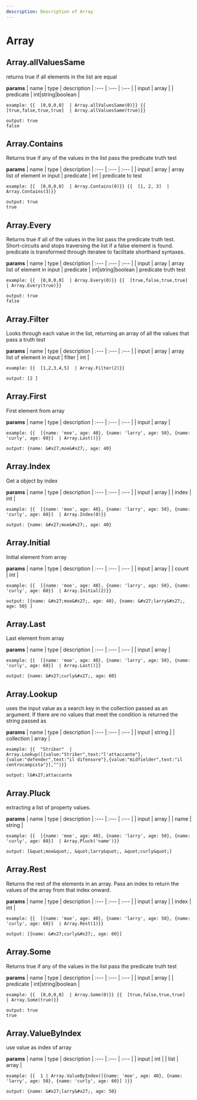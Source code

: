 ```yaml
---
description: Description of Array
---
```


# Array


## Array.allValuesSame
returns true if all elements in the list are equal


**params**
    | name | type  | description
    | :--- | :---  | :---        |
    | input | array  | 
    | predicate | int|string|boolean  | 


```
example: {{  [0,0,0,0]  | Array.allValuesSame(0)}} {{  [true,false,true,true]  | Array.allValuesSame(true)}}

output: true
false

```
## Array.Contains
Returns true if any of the values in the list pass the predicate truth test


**params**
    | name | type  | description
    | :--- | :---  | :---        |
    | input | array  | array list of element in input
    | predicate | int  | predicate to test


```
example: {{  [0,0,0,0]  | Array.Contains(0)}} {{  [1, 2, 3]  | Array.Contains(3)}}

output: true
true

```
## Array.Every
Returns true if all of the values in the list pass the predicate truth test. Short-circuits and stops traversing the list if a false element is found. predicate is transformed through iteratee to facilitate shorthand syntaxes.


**params**
    | name | type  | description
    | :--- | :---  | :---        |
    | input | array  | array list of element in input
    | predicate | int|string|boolean  | predicate truth test


```
example: {{  [0,0,0,0]  | Array.Every(0)}} {{  [true,false,true,true]  | Array.Every(true)}}

output: true
false

```
## Array.Filter
Looks through each value in the list, returning an array of all the values that pass a truth test


**params**
    | name | type  | description
    | :--- | :---  | :---        |
    | input | array  | array list of element in input
    | filter | int  | 


```
example: {{  [1,2,3,4,5]  | Array.Filter(2)}}

output: [2 ]

```
## Array.First
First element from array


**params**
    | name | type  | description
    | :--- | :---  | :---        |
    | input | array  | 


```
example: {{  [{name: 'moe', age: 40}, {name: 'larry', age: 50}, {name: 'curly', age: 60}]  | Array.Last()}}

output: {name: &#x27;moe&#x27;, age: 40}

```
## Array.Index
Get a object by index


**params**
    | name | type  | description
    | :--- | :---  | :---        |
    | input | array  | 
    | index | int  | 


```
example: {{  [{name: 'moe', age: 40}, {name: 'larry', age: 50}, {name: 'curly', age: 60}]  | Array.Index(0)}}

output: {name: &#x27;moe&#x27;, age: 40}

```
## Array.Initial
Initial element from array


**params**
    | name | type  | description
    | :--- | :---  | :---        |
    | input | array  | 
    | count | int  | 


```
example: {{  [{name: 'moe', age: 40}, {name: 'larry', age: 50}, {name: 'curly', age: 60}]  | Array.Initial(2)}}

output: [{name: &#x27;moe&#x27;, age: 40}, {name: &#x27;larry&#x27;, age: 50} ]

```
## Array.Last
Last element from array


**params**
    | name | type  | description
    | :--- | :---  | :---        |
    | input | array  | 


```
example: {{  [{name: 'moe', age: 40}, {name: 'larry', age: 50}, {name: 'curly', age: 60}]  | Array.Last()}}

output: {name: &#x27;curly&#x27;, age: 60}

```
## Array.Lookup
uses the input value as a search key in the collection passed as an argument. If there are no values that meet the condition is returned the string passed as


**params**
    | name | type  | description
    | :--- | :---  | :---        |
    | input | string  | 
    | collection | array  | 


```
example: {{  "Striker"  | Array.Lookup([{value:"Striker",text:"l'attaccante"},{value:"defender",text:"il difensore"},{value:"midfielder",text:"il centrocampista"}],"")}}

output: l&#x27;attaccante

```
## Array.Pluck
extracting a list of property values.


**params**
    | name | type  | description
    | :--- | :---  | :---        |
    | input | array  | 
    | name | string  | 


```
example: {{  [{name: 'moe', age: 40}, {name: 'larry', age: 50}, {name: 'curly', age: 60}]  | Array.Pluck('name')}}

output: [&quot;moe&quot;, &quot;larry&quot;, &quot;curly&quot;]

```
## Array.Rest
Returns the rest of the elements in an array. Pass an index to return the values of the array from that index onward.


**params**
    | name | type  | description
    | :--- | :---  | :---        |
    | input | array  | 
    | index | int  | 


```
example: {{  [{name: 'moe', age: 40}, {name: 'larry', age: 50}, {name: 'curly', age: 60}]  | Array.Rest(1)}}

output: [{name: &#x27;curly&#x27;, age: 60}]

```
## Array.Some
Returns true if any of the values in the list pass the predicate truth test


**params**
    | name | type  | description
    | :--- | :---  | :---        |
    | input | array  | 
    | predicate | int|string|boolean  | 


```
example: {{  [0,0,0,0]  | Array.Some(0)}} {{  [true,false,true,true]  | Array.Some(true)}}

output: true
true

```
## Array.ValueByIndex
use value as index of array


**params**
    | name | type  | description
    | :--- | :---  | :---        |
    | input | int  | 
    | list | array  | 


```
example: {{  1 | Array.ValueByIndex([{name: 'moe', age: 40}, {name: 'larry', age: 50}, {name: 'curly', age: 60}] )}}

output: {name: &#x27;larry&#x27;, age: 50}

```


